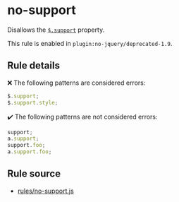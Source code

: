 # no-support

Disallows the [`$.support`](https://api.jquery.com/jQuery.support/) property.

This rule is enabled in `plugin:no-jquery/deprecated-1.9`.

## Rule details

❌ The following patterns are considered errors:
```js
$.support;
$.support.style;
```

✔️ The following patterns are not considered errors:
```js
support;
a.support;
support.foo;
a.support.foo;
```
## Rule source

* [rules/no-support.js](../rules/no-support.js)
